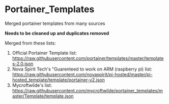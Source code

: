 # Portainer_Templates
Merged portainer templates from many sources

**Needs to be cleaned up and duplicates removed**

Merged from these lists:
1. Official Portainer Template list:
 https://raw.githubusercontent.com/portainer/templates/master/templates-2.0.json
2. Nova Spirit Tech's "Guarenteed to work on ARM (raspberry pi) list:
 https://raw.githubusercontent.com/novaspirit/pi-hosted/master/pi-hosted_template/template/portainer-v2.json
3. Mycroftwilde's list:
https://raw.githubusercontent.com/mycroftwilde/portainer_templates/master/Template/template.json
